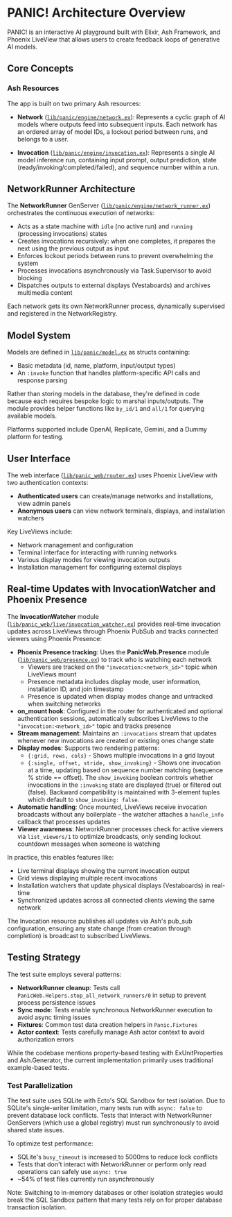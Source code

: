 # PANIC! Architecture Overview

PANIC! is an interactive AI playground built with Elixir, Ash Framework, and
Phoenix LiveView that allows users to create feedback loops of generative AI
models.

## Core Concepts

### Ash Resources

The app is built on two primary Ash resources:

- **Network** ([`lib/panic/engine/network.ex`](lib/panic/engine/network.ex)):
  Represents a cyclic graph of AI models where outputs feed into subsequent
  inputs. Each network has an ordered array of model IDs, a lockout period
  between runs, and belongs to a user.

- **Invocation**
  ([`lib/panic/engine/invocation.ex`](lib/panic/engine/invocation.ex)):
  Represents a single AI model inference run, containing input prompt, output
  prediction, state (ready/invoking/completed/failed), and sequence number
  within a run.

## NetworkRunner Architecture

The **NetworkRunner** GenServer
([`lib/panic/engine/network_runner.ex`](lib/panic/engine/network_runner.ex))
orchestrates the continuous execution of networks:

- Acts as a state machine with `idle` (no active run) and `running` (processing
  invocations) states
- Creates invocations recursively: when one completes, it prepares the next
  using the previous output as input
- Enforces lockout periods between runs to prevent overwhelming the system
- Processes invocations asynchronously via Task.Supervisor to avoid blocking
- Dispatches outputs to external displays (Vestaboards) and archives multimedia
  content

Each network gets its own NetworkRunner process, dynamically supervised and
registered in the NetworkRegistry.

## Model System

Models are defined in [`lib/panic/model.ex`](lib/panic/model.ex) as structs
containing:

- Basic metadata (id, name, platform, input/output types)
- An `:invoke` function that handles platform-specific API calls and response
  parsing

Rather than storing models in the database, they're defined in code because each
requires bespoke logic to marshal inputs/outputs. The module provides helper
functions like `by_id/1` and `all/1` for querying available models.

Platforms supported include OpenAI, Replicate, Gemini, and a Dummy platform for
testing.

## User Interface

The web interface ([`lib/panic_web/router.ex`](lib/panic_web/router.ex)) uses
Phoenix LiveView with two authentication contexts:

- **Authenticated users** can create/manage networks and installations, view
  admin panels
- **Anonymous users** can view network terminals, displays, and installation
  watchers

Key LiveViews include:

- Network management and configuration
- Terminal interface for interacting with running networks
- Various display modes for viewing invocation outputs
- Installation management for configuring external displays

## Real-time Updates with InvocationWatcher and Phoenix Presence

The **InvocationWatcher** module
([`lib/panic_web/live/invocation_watcher.ex`](lib/panic_web/live/invocation_watcher.ex))
provides real-time invocation updates across LiveViews through Phoenix PubSub and tracks connected viewers using Phoenix Presence:

- **Phoenix Presence tracking**: Uses the **PanicWeb.Presence** module
  ([`lib/panic_web/presence.ex`](lib/panic_web/presence.ex)) to track who is watching each network
  - Viewers are tracked on the `"invocation:<network_id>"` topic when LiveViews mount
  - Presence metadata includes display mode, user information, installation ID, and join timestamp
  - Presence is updated when display modes change and untracked when switching networks
- **on_mount hook**: Configured in the router for authenticated and optional
  authentication sessions, automatically subscribes LiveViews to the
  `"invocation:<network_id>"` topic and tracks presence
- **Stream management**: Maintains an `:invocations` stream that updates
  whenever new invocations are created or existing ones change state
- **Display modes**: Supports two rendering patterns:
  - `{:grid, rows, cols}` - Shows multiple invocations in a grid layout
  - `{:single, offset, stride, show_invoking}` - Shows one invocation at a time,
    updating based on sequence number matching (sequence % stride == offset).
    The `show_invoking` boolean controls whether invocations in the `:invoking`
    state are displayed (true) or filtered out (false). Backward compatibility
    is maintained with 3-element tuples which default to `show_invoking: false`.
- **Automatic handling**: Once mounted, LiveViews receive invocation broadcasts
  without any boilerplate - the watcher attaches a `handle_info` callback that
  processes updates
- **Viewer awareness**: NetworkRunner processes check for active viewers via
  `list_viewers/1` to optimize broadcasts, only sending lockout countdown messages
  when someone is watching

In practice, this enables features like:

- Live terminal displays showing the current invocation output
- Grid views displaying multiple recent invocations
- Installation watchers that update physical displays (Vestaboards) in real-time
- Synchronized updates across all connected clients viewing the same network

The Invocation resource publishes all updates via Ash's pub_sub configuration,
ensuring any state change (from creation through completion) is broadcast to
subscribed LiveViews.

## Testing Strategy

The test suite employs several patterns:

- **NetworkRunner cleanup**: Tests call
  `PanicWeb.Helpers.stop_all_network_runners/0` in setup to prevent process
  persistence issues
- **Sync mode**: Tests enable synchronous NetworkRunner execution to avoid async
  timing issues
- **Fixtures**: Common test data creation helpers in `Panic.Fixtures`
- **Actor context**: Tests carefully manage Ash actor context to avoid
  authorization errors

While the codebase mentions property-based testing with ExUnitProperties and
Ash.Generator, the current implementation primarily uses traditional
example-based tests.

### Test Parallelization

The test suite uses SQLite with Ecto's SQL Sandbox for test isolation. Due to
SQLite's single-writer limitation, many tests run with `async: false` to prevent
database lock conflicts. Tests that interact with NetworkRunner GenServers
(which use a global registry) must run synchronously to avoid shared state
issues.

To optimize test performance:
- SQLite's `busy_timeout` is increased to 5000ms to reduce lock conflicts
- Tests that don't interact with NetworkRunner or perform only read operations
  can safely use `async: true`
- ~54% of test files currently run asynchronously

Note: Switching to in-memory databases or other isolation strategies would break
the SQL Sandbox pattern that many tests rely on for proper database transaction
isolation.
